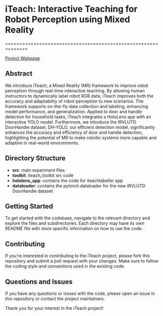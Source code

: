 # iTeach: Interactive Teaching for Robot Perception using Mixed Reality
==============================================================

[Project Webpage](https://irvlutd.github.io/iTeach/)

## Abstract

We introduce iTeach, a Mixed Reality (MR) framework to improve robot perception through real-time interactive teaching. By allowing human instructors to dynamically label robot RGB data, iTeach improves both the accuracy and adaptability of robot perception to new scenarios. The framework supports on-the-fly data collection and labeling, enhancing model performance, and generalization. Applied to door and handle detection for household tasks, iTeach integrates a HoloLens app with an interactive YOLO model. Furthermore, we introduce the IRVLUTD DoorHandle dataset. DH-YOLO, our efficient detection model, significantly enhances the accuracy and efficiency of door and handle detection, highlighting the potential of MR to make robotic systems more capable and adaptive in real-world environments.

## Directory Structure

* **src**: main experiment files
* **toolkit**: iteach_toolkit src code
* **hololens_app**: contains the code for iteachlabeller app
* **dataloader**: contains the pytorch dataloader for the new IRVLUTD DoorHandle dataset

## Getting Started

To get started with the codebase, navigate to the relevant directory and explore the files and subdirectories. Each directory may have its own README file with more specific information on how to use the code.

## Contributing

If you're interested in contributing to the iTeach project, please fork this repository and submit a pull request with your changes. Make sure to follow the coding style and conventions used in the existing code.

## Questions and Issues

If you have any questions or issues with the code, please open an issue in this repository or contact the project maintainers.

Thank you for your interest in the iTeach project!